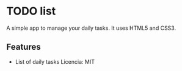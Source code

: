 # TODO list
A simple app to manage your daily tasks.
It uses HTML5 and CSS3.
## Features
* List of daily tasks
Licencia: MIT